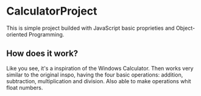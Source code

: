 # CalculatorProject
This is simple project builded with JavaScript basic proprieties and Object-oriented Programming.

<h2>How does it work?</h2>
Like you see, it's a inspiration of the Windows Calculator. Then works very similar to the original inspo, having the four basic operations: addition, subtraction, multiplication and division. Also able to make operations whit float numbers.
